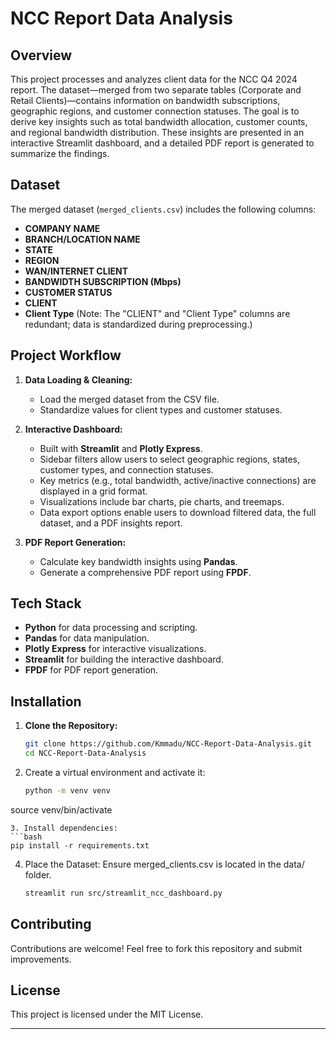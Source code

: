 # NCC Report Data Analysis

## Overview
This project processes and analyzes client data for the NCC Q4 2024 report. The dataset—merged from two separate tables (Corporate and Retail Clients)—contains information on bandwidth subscriptions, geographic regions, and customer connection statuses. The goal is to derive key insights such as total bandwidth allocation, customer counts, and regional bandwidth distribution. These insights are presented in an interactive Streamlit dashboard, and a detailed PDF report is generated to summarize the findings.

## Dataset
The merged dataset (`merged_clients.csv`) includes the following columns:
- **COMPANY NAME**
- **BRANCH/LOCATION NAME**
- **STATE**
- **REGION**
- **WAN/INTERNET CLIENT**
- **BANDWIDTH SUBSCRIPTION (Mbps)**
- **CUSTOMER STATUS**
- **CLIENT**
- **Client Type** (Note: The "CLIENT" and "Client Type" columns are redundant; data is standardized during preprocessing.)

## Project Workflow
1. **Data Loading & Cleaning:**  
   - Load the merged dataset from the CSV file.
   - Standardize values for client types and customer statuses.

2. **Interactive Dashboard:**  
   - Built with **Streamlit** and **Plotly Express**.
   - Sidebar filters allow users to select geographic regions, states, customer types, and connection statuses.
   - Key metrics (e.g., total bandwidth, active/inactive connections) are displayed in a grid format.
   - Visualizations include bar charts, pie charts, and treemaps.
   - Data export options enable users to download filtered data, the full dataset, and a PDF insights report.

3. **PDF Report Generation:**  
   - Calculate key bandwidth insights using **Pandas**.
   - Generate a comprehensive PDF report using **FPDF**.

## Tech Stack
- **Python** for data processing and scripting.
- **Pandas** for data manipulation.
- **Plotly Express** for interactive visualizations.
- **Streamlit** for building the interactive dashboard.
- **FPDF** for PDF report generation.

## Installation
1. **Clone the Repository:**
   ```bash
   git clone https://github.com/Kmmadu/NCC-Report-Data-Analysis.git
   cd NCC-Report-Data-Analysis
   ```
2. Create a virtual environment and activate it:
   ```bash
   python -m venv venv
source venv/bin/activate  
   ```
3. Install dependencies:
   ```bash
   pip install -r requirements.txt
   ```
4. Place the Dataset: Ensure merged_clients.csv is located in the data/ folder.
   ```bash
   streamlit run src/streamlit_ncc_dashboard.py
   ```


## Contributing
Contributions are welcome! Feel free to fork this repository and submit improvements.

## License
This project is licensed under the MIT License.

---
